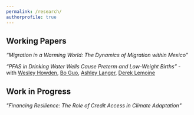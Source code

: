 ```yaml
---
permalink: /research/
authorprofile: true
---
```



<h2>Working Papers</h2>
<em>“Migration in a Warming World: The Dynamics of Migration within Mexico”</em>  
  
<em>“PFAS in Drinking Water Wells Cause Preterm and Low-Weight Births” </em> - with [Wesley Howden](http://wesleyhowden.com), [Bo Guo](https://guolab.arizona.edu), [Ashley Langer](https://www.ashleylanger.com), [Derek Lemoine](https://www.dereklemoine.com)  


<h2>Work in Progress</h2>
<em>"Financing Resilience: The Role of Credit Access in Climate Adaptation"</em>
